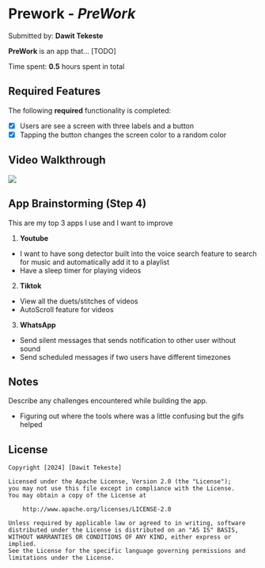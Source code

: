 # Prework - *PreWork*

Submitted by: **Dawit Tekeste**

**PreWork** is an app that... [TODO] 

Time spent: **0.5** hours spent in total

## Required Features

The following **required** functionality is completed:

- [X] Users are see a screen with three labels and a button
- [X] Tapping the button changes the screen color to a random color
 
## Video Walkthrough

<div>
    <a href="https://www.loom.com/share/11d97009e87f48068c5e7c018702ac69">
      <img style="max-width:300px;" src="https://www.loom.com/share/11d97009e87f48068c5e7c018702ac69">
    </a>
  </div>

## App Brainstorming (Step 4)

This are my top 3 apps I use and I want to improve
1. **Youtube**
* I want to have song detector built into the voice search feature to search for music and automatically add it to a playlist
* Have a sleep timer for playing videos

2. **Tiktok**
* View all the duets/stitches of videos
* AutoScroll feature for videos

3. **WhatsApp**
* Send silent messages that sends notification to other user without sound
* Send scheduled messages if two users have different timezones

## Notes

Describe any challenges encountered while building the app.

* Figuring out where the tools where was a little confusing but the gifs helped

## License

    Copyright [2024] [Dawit Tekeste]

    Licensed under the Apache License, Version 2.0 (the "License");
    you may not use this file except in compliance with the License.
    You may obtain a copy of the License at

        http://www.apache.org/licenses/LICENSE-2.0

    Unless required by applicable law or agreed to in writing, software
    distributed under the License is distributed on an "AS IS" BASIS,
    WITHOUT WARRANTIES OR CONDITIONS OF ANY KIND, either express or implied.
    See the License for the specific language governing permissions and
    limitations under the License.